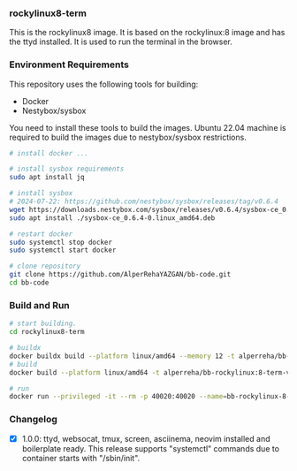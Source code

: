 ### rockylinux8-term

This is the rockylinux8 image. It is based on the rockylinux:8 image and has the ttyd installed. It is used to run the terminal in the browser.


### Environment Requirements

This repository uses the following tools for building:
- Docker
- Nestybox/sysbox  

You need to install these tools to build the images. Ubuntu 22.04 machine is required to build the images due to nestybox/sysbox restrictions.  

```bash
# install docker ...

# install sysbox requirements
sudo apt install jq

# install sysbox  
# 2024-07-22: https://github.com/nestybox/sysbox/releases/tag/v0.6.4
wget https://downloads.nestybox.com/sysbox/releases/v0.6.4/sysbox-ce_0.6.4-0.linux_amd64.deb
sudo apt install ./sysbox-ce_0.6.4-0.linux_amd64.deb

# restart docker
sudo systemctl stop docker
sudo systemctl start docker

# clone repository
git clone https://github.com/AlperRehaYAZGAN/bb-code.git
cd bb-code
```

### Build and Run


```bash
# start building.
cd rockylinux8-term

# buildx
docker buildx build --platform linux/amd64 --memory 12 -t alperreha/bb-rockylinux:8-term-v1.0.0 .
# build
docker build --platform linux/amd64 -t alperreha/bb-rockylinux:8-term-v1.0.0 .

# run
docker run --privileged -it --rm -p 40020:40020 --name=bb-rockylinux-8-term-1.0.0 alperreha/bb-rockylinux:8-term-v1.0.0
```


### Changelog

- [x] 1.0.0: ttyd, websocat, tmux, screen, asciinema, neovim installed and boilerplate ready.
  This release supports "systemctl" commands due to container starts with "/sbin/init".
  
